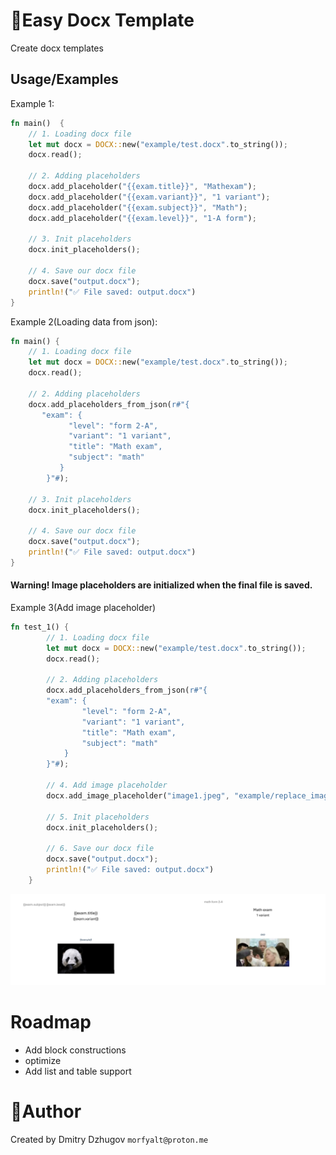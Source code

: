 
# 🚀Easy Docx Template

Create docx templates


## Usage/Examples

Example 1:
```Rust
fn main()  {
    // 1. Loading docx file
    let mut docx = DOCX::new("example/test.docx".to_string());
    docx.read();

    // 2. Adding placeholders
    docx.add_placeholder("{{exam.title}}", "Mathexam");
    docx.add_placeholder("{{exam.variant}}", "1 variant");
    docx.add_placeholder("{{exam.subject}}", "Math");
    docx.add_placeholder("{{exam.level}}", "1-A form");

    // 3. Init placeholders
    docx.init_placeholders();

    // 4. Save our docx file
    docx.save("output.docx");
    println!("✅ File saved: output.docx")
}
```

Example 2(Loading data from json):

```Rust
fn main() {
    // 1. Loading docx file
    let mut docx = DOCX::new("example/test.docx".to_string());
    docx.read();

    // 2. Adding placeholders
    docx.add_placeholders_from_json(r#"{
       "exam": {
             "level": "form 2-A",
             "variant": "1 variant",
             "title": "Math exam",
             "subject": "math"
           }
        }"#);

    // 3. Init placeholders
    docx.init_placeholders();

    // 4. Save our docx file
    docx.save("output.docx");
    println!("✅ File saved: output.docx")
}
```
#### Warning! Image placeholders are initialized when the final file is saved.

Example 3(Add image placeholder)

```Rust
fn test_1() {
        // 1. Loading docx file
        let mut docx = DOCX::new("example/test.docx".to_string());
        docx.read();

        // 2. Adding placeholders
        docx.add_placeholders_from_json(r#"{
        "exam": {
                "level": "form 2-A",
                "variant": "1 variant",
                "title": "Math exam",
                "subject": "math"
            }
        }"#);
        
        // 4. Add image placeholder
        docx.add_image_placeholder("image1.jpeg", "example/replace_image1.png");

        // 5. Init placeholders
        docx.init_placeholders();

        // 6. Save our docx file
        docx.save("output.docx");
        println!("✅ File saved: output.docx")
    }
```

![example1](/imgs/example1.png)

# Roadmap

- Add block constructions
- optimize
- Add list and table support

# 🔗Author
Created by Dmitry Dzhugov
`morfyalt@proton.me`
